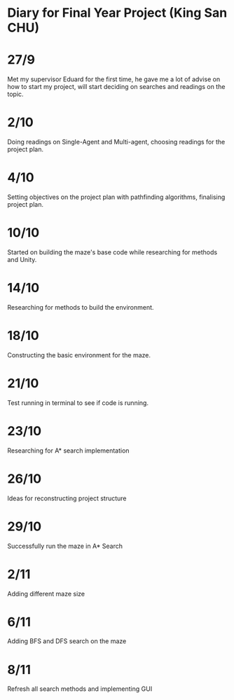 # Diary for Final Year Project (King San CHU)

# 27/9

Met my supervisor Eduard for the first time, he gave me a lot of advise on how to start my project, will start deciding on searches and readings on the topic.

# 2/10 

Doing readings on Single-Agent and Multi-agent, choosing readings for the project plan.

# 4/10

Setting objectives on the project plan with pathfinding algorithms, finalising project plan.

# 10/10

Started on building the maze's base code while researching for methods and Unity.

# 14/10

Researching for methods to build the environment.

# 18/10

Constructing the basic environment for the maze.

# 21/10

Test running in terminal to see if code is running.

# 23/10 

Researching for A* search implementation

# 26/10

Ideas for reconstructing project structure

# 29/10

Successfully run the maze in A* Search

# 2/11

Adding different maze size

# 6/11

Adding BFS and DFS search on the maze

# 8/11 

Refresh all search methods and implementing GUI